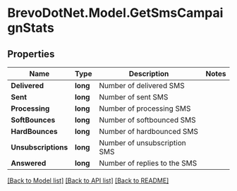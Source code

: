 # BrevoDotNet.Model.GetSmsCampaignStats

## Properties

Name | Type | Description | Notes
------------ | ------------- | ------------- | -------------
**Delivered** | **long** | Number of delivered SMS | 
**Sent** | **long** | Number of sent SMS | 
**Processing** | **long** | Number of processing SMS | 
**SoftBounces** | **long** | Number of softbounced SMS | 
**HardBounces** | **long** | Number of hardbounced SMS | 
**Unsubscriptions** | **long** | Number of unsubscription SMS | 
**Answered** | **long** | Number of replies to the SMS | 

[[Back to Model list]](../../README.md#documentation-for-models) [[Back to API list]](../../README.md#documentation-for-api-endpoints) [[Back to README]](../../README.md)

